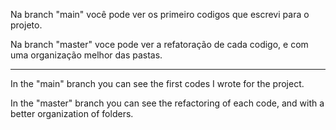 Na branch "main" você pode ver os primeiro codigos que escrevi para o projeto.

Na branch "master" voce pode ver a refatoração de cada codigo, e com uma organização melhor das pastas.

--------

In the "main" branch you can see the first codes I wrote for the project.

In the "master" branch you can see the refactoring of each code, and with a better organization of folders.
